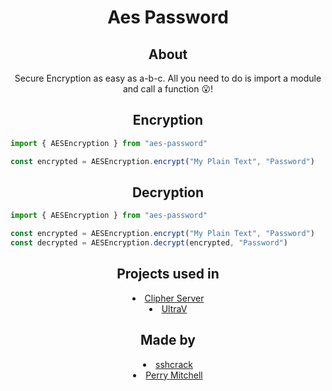 <h1 align="center">Aes Password</h1>

<h2 align="center">About</h2>

<p align= "center">
Secure Encryption as easy as a-b-c. All you need to do is import a module and call a function 😮!</p>

<h2 align="center">Encryption</h2>

```ts
import { AESEncryption } from "aes-password"

const encrypted = AESEncryption.encrypt("My Plain Text", "Password")
```

<h2 align="center">Decryption</h2>

```ts
import { AESEncryption } from "aes-password"

const encrypted = AESEncryption.encrypt("My Plain Text", "Password")
const decrypted = AESEncryption.decrypt(encrypted, "Password")
```

<h2 align="center">Projects used in</h2>
<li align= "center"> 
    <a href = "https://github.com/sshcrack/CLIpher-server">Clipher Server</a>
</li>
<li align= "center">
    <a href = "https://github.com/JaegerPanel/ultraV/">UltraV</a></li>

<h2 align="center">Made by</h2>
<li align= "center"> 
    <a href = "https://github.com/sshcrack/">sshcrack</a>
</li>
<li align="center">
    <a href = "https://github.com/perry-mitchell">
Perry Mitchell</a></li>
